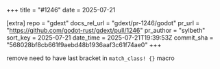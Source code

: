 +++
title = "#1246"
date = 2025-07-21

[extra]
repo = "gdext"
docs_rel_url = "gdext/pr-1246/godot"
pr_url = "https://github.com/godot-rust/gdext/pull/1246"
pr_author = "sylbeth"
sort_key = 2025-07-21
date_time = 2025-07-21T19:39:53Z
commit_sha = "568028bf8cb661f9aebd48b1936aaf3c61f74ae0"
+++

remove need to have last bracket in `match_class! {}` macro
